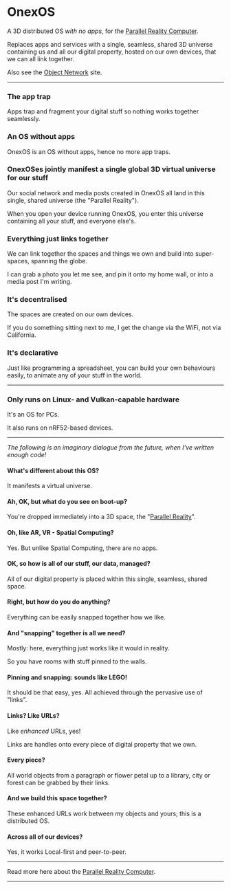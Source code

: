 
# OnexOS

A 3D distributed OS _with no apps_, for the
[Parallel Reality Computer](https://duncancragg.substack.com/).

Replaces apps and services with a single, seamless, shared 3D universe containing us and
all our digital property, hosted on our own devices, that we can all link together.

Also see the [Object Network](http://object.network/) site.

-----

### The app trap

Apps trap and fragment your digital stuff so nothing works together seamlessly.

### An OS without apps

OnexOS is an OS without apps, hence no more app traps.

### OnexOSes jointly manifest a single global 3D virtual universe for our stuff

Our social network and media posts created in OnexOS all land in this single, shared
universe (the "Parallel Reality").

When you open your device running OnexOS, you enter this universe containing all your
stuff, and everyone else's.

### Everything just links together

We can link together the spaces and things we own and build into super-spaces, spanning
the globe.

I can grab a photo you let me see, and pin it onto my home wall, or into a media post I'm
writing.

### It's decentralised

The spaces are created on our own devices.

If you do something sitting next to me, I get the change via the WiFi, not via California.

### It's declarative

Just like programming a spreadsheet, you can build your own behaviours easily, to animate
any of your stuff in the world.

----

### Only runs on Linux- and Vulkan-capable hardware

It's an OS for PCs.

It also runs on nRF52-based devices.

-----

_The following is an imaginary dialogue from the future, when I've written enough code!_

#### What's different about this OS?

It manifests a virtual universe.

#### Ah, OK, but what do you see on boot-up?

You're dropped immediately into a 3D space, the
"[Parallel Reality](https://duncancragg.substack.com/)".

#### Oh, like AR, VR - Spatial Computing?

Yes. But unlike Spatial Computing, there are no apps.

#### OK, so how is all of our stuff, our data, managed?

All of our digital property is placed within this single, seamless, shared space.

#### Right, but how do you do anything?

Everything can be easily snapped together how we like.

#### And "snapping" together is all we need?

Mostly: here, everything just works like it would in reality.

So you have rooms with stuff pinned to the walls.

#### Pinning and snapping: sounds like LEGO!

It should be that easy, yes. All achieved through the pervasive use of "links".

#### Links? Like URLs?

Like _enhanced_ URLs, yes!

Links are handles onto every piece of digital property that we own.

#### Every piece?

All world objects from a paragraph or flower petal up to a library, city or forest can be
grabbed by their links.

#### And we build this space together?

These enhanced URLs work between my objects and yours; this is a distributed OS.

#### Across all of our devices?

Yes, it works Local-first and peer-to-peer.

----------------

Read more here about the [Parallel Reality Computer](https://duncancragg.substack.com/).

----------------




